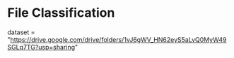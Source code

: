 # File Classification

dataset = "https://drive.google.com/drive/folders/1vJ6gWV_HN62eyS5aLvQ0MyW49SGLq7TG?usp=sharing"